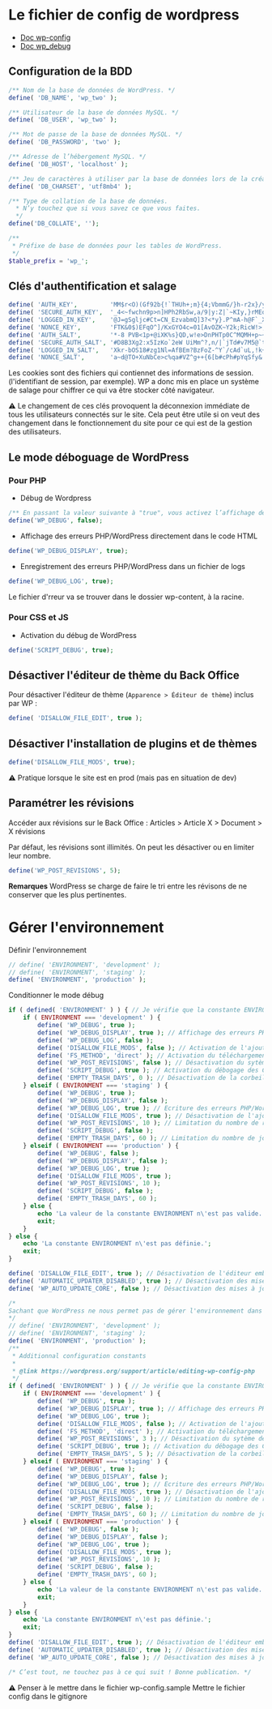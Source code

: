 # Le fichier de config de wordpress
- [Doc wp-config](https://wordpress.org/support/article/editing-wp-config-php)
- [Doc wp_debug](https://wordpress.org/support/article/editing-wp-config-php/#wp_debug)


## Configuration de la BDD
```php
/** Nom de la base de données de WordPress. */
define( 'DB_NAME', 'wp_two' );

/** Utilisateur de la base de données MySQL. */
define( 'DB_USER', 'wp_two' );

/** Mot de passe de la base de données MySQL. */
define( 'DB_PASSWORD', 'two' );

/** Adresse de l’hébergement MySQL. */
define( 'DB_HOST', 'localhost' );

/** Jeu de caractères à utiliser par la base de données lors de la création des tables. */
define( 'DB_CHARSET', 'utf8mb4' );

/** Type de collation de la base de données.
  * N’y touchez que si vous savez ce que vous faites.
  */
define('DB_COLLATE', '');
```

```php
/**
 * Préfixe de base de données pour les tables de WordPress.
 */
$table_prefix = 'wp_';
```


## Clés d'authentification et salage
```php
define( 'AUTH_KEY',         'MM$r<O)(Gf92b{!`THUh+;m}{4;VbmmG/}h-r2x}/y{ye=,zNRqCX,j#kB2f;[aP' );
define( 'SECURE_AUTH_KEY',  '_4<~fwchn9p>n]HPh2RbSw,a/9|y:Z|`~KIy,}rMEo8.gz8wF)nN=+D/.J-<BEq2' );
define( 'LOGGED_IN_KEY',    '@J=gSgljc#Ct=CN_EzvabmQ]3?<*y}.P^mA-h@F`_XN)4xc^{b`ll-41k4ma`D#n' );
define( 'NONCE_KEY',        'FTK&0$)EFqO^]/KxGYO4c=01[AvOZK~Y2k;RicW!>,VN&KLz{wqQxC(z-^YgF(RD' );
define( 'AUTH_SALT',        '*-8 PVB<1p+@iXK%s}QD,w!e>DnPHTp0C^MQMH+p~~n5#Nql.yO#1P>LwzKV!}_5' );
define( 'SECURE_AUTH_SALT', '#D8B3Xg2:x5IzKo`2eW UiMm^?,n/|`jTd#v7M5@`t%v<EA;yi+;2I;<kbsne#(a' );
define( 'LOGGED_IN_SALT',   'Xkr-bOS18#zg1Nl=AfBEm?BzFoZ-^Y`/cAd`uL,!k+.1+K*YUYS<gWq*xm<MJQu=' );
define( 'NONCE_SALT',       'a~d@TO+XuNbCe>c%qa#VZ^g++{6[b#cPh#pYqSfy&!rqK`fnw(M?+~T[jO59^6Xg' );
```

Les cookies sont des fichiers qui contiennet des informations de session. (l'identifiant de session, par exemple). WP a donc mis en place un système de salage pour chiffrer ce qui va être stocker côté navigateur.

:warning: Le changement de ces clés provoquent la déconnexion immédiate de tous les utilisateurs connectés sur le site.
Cela peut être utile si on veut des changement dans le fonctionnement du site pour ce qui est de la gestion des utilisateurs.


## Le mode déboguage de WordPress

### Pour PHP
- Débug de Wordpress
```php
/** En passant la valeur suivante à "true", vous activez l’affichage des notifications d’erreurs pendant vos essais.  */
define('WP_DEBUG', false);
```

- Affichage des erreurs PHP/WordPress directement dans le code HTML
```php
define('WP_DEBUG_DISPLAY', true);
```

- Enregistrement des erreurs PHP/WordPress dans un fichier de logs
```php
define('WP_DEBUG_LOG', true);
```

Le fichier d'rreur va se trouver dans le dossier wp-content, à la racine.

### Pour CSS et JS
- Activation du débug de WordPress 
```php
define('SCRIPT_DEBUG', true);
```


## Désactiver l'éditeur de thème du Back Office
Pour désactiver l'éditeur de thème (`Apparence > Éditeur de thème`) inclus par WP :
```php
define( 'DISALLOW_FILE_EDIT', true );
```

## Désactiver l'installation de plugins et de thèmes
```php
define('DISALLOW_FILE_MODS', true);
```
:warning: Pratique lorsque le site est en prod (mais pas en situation de dev)

## Paramétrer les révisions
Accéder aux révisions sur le Back Office : Articles > Article X > Document > X révisions

Par défaut, les révisions sont illimités. On peut les désactiver ou en limiter leur nombre.

```php
define('WP_POST_REVISIONS', 5);
```
**Remarques**
WordPress se charge de faire le tri entre les révisons de ne conserver que les plus pertinentes.

# Gérer l'environnement

Définir l'environnement
```php
// define( 'ENVIRONMENT', 'development' );
// define( 'ENVIRONMENT', 'staging' );
define( 'ENVIRONMENT', 'production' );
```
Conditionner le mode débug
```php
if ( defined( 'ENVIRONMENT' ) ) { // Je vérifie que la constante ENVIRONMENT existe
    if ( ENVIRONMENT === 'development' ) {
        define( 'WP_DEBUG', true );
        define( 'WP_DEBUG_DISPLAY', true ); // Affichage des erreurs PHP/WordPress directement dans le code HTML
        define( 'WP_DEBUG_LOG', false );
        define( 'DISALLOW_FILE_MODS', false ); // Activation de l'ajout des fichiers de traduction, thèmes et plugins
        define( 'FS_METHOD', 'direct' ); // Activation du téléchargement direct des fichiers de traduction, plugins et thèmes
        define( 'WP_POST_REVISIONS', false ); // Désactivation du sytème de révions des contenus
        define( 'SCRIPT_DEBUG', true ); // Activation du débogage des CSS et JS de WordPress
        define( 'EMPTY_TRASH_DAYS', 0 ); // Désactivation de la corbeille
    } elseif ( ENVIRONMENT === 'staging' ) {
        define( 'WP_DEBUG', true );
        define( 'WP_DEBUG_DISPLAY', false );
        define( 'WP_DEBUG_LOG', true ); // Ecriture des erreurs PHP/WordPress dans un fichier de log
        define( 'DISALLOW_FILE_MODS', true ); // Désactivation de l'ajout et des mises à jour des thèmes et plugins dans le backoffice
        define( 'WP_POST_REVISIONS', 10 ); // Limitation du nombre de révions des contenus
        define( 'SCRIPT_DEBUG', false );
        define( 'EMPTY_TRASH_DAYS', 60 ); // Limitation du nombre de jours de conservation des contenus dans la corbeille
    } elseif ( ENVIRONMENT === 'production' ) {
        define( 'WP_DEBUG', false );
        define( 'WP_DEBUG_DISPLAY', false );
        define( 'WP_DEBUG_LOG', true );
        define( 'DISALLOW_FILE_MODS', true );
        define( 'WP_POST_REVISIONS', 10 );
        define( 'SCRIPT_DEBUG', false );
        define( 'EMPTY_TRASH_DAYS', 60 );
    } else {
        echo 'La valeur de la constante ENVIRONMENT n\'est pas valide. Les valeurs possibles sont development, staging ou production.';
        exit;
    }
} else {
    echo 'La constante ENVIRONMENT n\'est pas définie.';
    exit;
}
```

```php
define( 'DISALLOW_FILE_EDIT', true ); // Désactivation de l'éditeur embarqué de thèmes et plugins
define( 'AUTOMATIC_UPDATER_DISABLED', true ); // Désactivation des mises à jour automatiques de WordPress
define( 'WP_AUTO_UPDATE_CORE', false ); // Désactivation des mises à jour du cœur de WordPress
```

```php
/*
Sachant que WordPress ne nous permet pas de gérer l'environnement dans lequel est exécuté notre WordPress, nous mettons la fonctionnalités en place nous-même en créant une constante qui n'est comprise que pas notre code.
*/
// define( 'ENVIRONMENT', 'development' );
// define( 'ENVIRONMENT', 'staging' );
define( 'ENVIRONMENT', 'production' );
/**
 * Additionnal configuration constants
 *
 * @link https://wordpress.org/support/article/editing-wp-config-php
 */
if ( defined( 'ENVIRONMENT' ) ) { // Je vérifie que la constante ENVIRONMENT existe
    if ( ENVIRONMENT === 'development' ) {
        define( 'WP_DEBUG', true );
        define( 'WP_DEBUG_DISPLAY', true ); // Affichage des erreurs PHP/WordPress directement dans le code HTML
        define( 'WP_DEBUG_LOG', true );
        define( 'DISALLOW_FILE_MODS', false ); // Activation de l'ajout des fichiers de traduction, thèmes et plugins
        define( 'FS_METHOD', 'direct' ); // Activation du téléchargement direct des fichiers de traduction, plugins et thèmes
        define( 'WP_POST_REVISIONS', 3 ); // Désactivation du sytème de révions des contenus
        define( 'SCRIPT_DEBUG', true ); // Activation du débogage des CSS et JS de WordPress
        define( 'EMPTY_TRASH_DAYS', 5 ); // Désactivation de la corbeille
    } elseif ( ENVIRONMENT === 'staging' ) {
        define( 'WP_DEBUG', true );
        define( 'WP_DEBUG_DISPLAY', false );
        define( 'WP_DEBUG_LOG', true ); // Ecriture des erreurs PHP/WordPress dans un fichier de log
        define( 'DISALLOW_FILE_MODS', true ); // Désactivation de l'ajout et des mises à jour des thèmes et plugins dans le backoffice
        define( 'WP_POST_REVISIONS', 10 ); // Limitation du nombre de révions des contenus
        define( 'SCRIPT_DEBUG', false );
        define( 'EMPTY_TRASH_DAYS', 60 ); // Limitation du nombre de jours de conservation des contenus dans la corbeille
    } elseif ( ENVIRONMENT === 'production' ) {
        define( 'WP_DEBUG', false );
        define( 'WP_DEBUG_DISPLAY', false );
        define( 'WP_DEBUG_LOG', true );
        define( 'DISALLOW_FILE_MODS', true );
        define( 'WP_POST_REVISIONS', 10 );
        define( 'SCRIPT_DEBUG', false );
        define( 'EMPTY_TRASH_DAYS', 60 );
    } else {
        echo 'La valeur de la constante ENVIRONMENT n\'est pas valide. Les valeurs possibles sont development, staging ou production.';
        exit;
    }
} else {
    echo 'La constante ENVIRONMENT n\'est pas définie.';
    exit;
}
define( 'DISALLOW_FILE_EDIT', true ); // Désactivation de l'éditeur embarqué de thèmes et plugins
define( 'AUTOMATIC_UPDATER_DISABLED', true ); // Désactivation des mises à jour automatiques de WordPress
define( 'WP_AUTO_UPDATE_CORE', false ); // Désactivation des mises à jour du cœur de WordPress

/* C’est tout, ne touchez pas à ce qui suit ! Bonne publication. */
```
:warning: Penser à le mettre dans le fichier wp-config.sample
Mettre le fichier config dans le gitignore